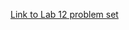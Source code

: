 [Link to Lab 12 problem set](https://docs.google.com/document/d/e/2PACX-1vTc6B1rynJsxHzqWcJ25Y3mjspdUTAj7ZaNO-WSaUpxDUM8-mLbi9MAkckjNxtMmuUP7QU1YQDyt145/pub)
